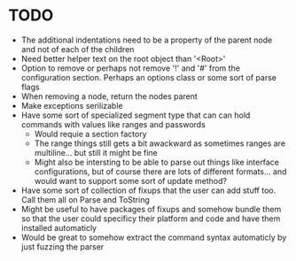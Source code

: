 # TODO
* The additional indentations need to be a property of the parent node and not of each of the children
* Need better helper text on the root object than '\<Root\>'
* Option to remove or perhaps not remove '!' and '#' from the configuration section. Perhaps an options class or some sort of parse flags
* When removing a node, return the nodes parent
* Make exceptions serilizable
* Have some sort of specialized segment type that can can hold commands with values like ranges and passwords
    * Would requie a section factory
    * The range things still gets a bit awackward as sometimes ranges are multiline... but still it might be fine
    * Might also be intersting to be able to parse out things like interface configurations, but of course there are lots of different formats... and would want to support some sort of update method?
* Have some sort of collection of fixups that the user can add stuff too. Call them all on Parse and ToString
* Might be useful to have packages of fixups and somehow bundle them so that the user could specificy their platform and code and have them installed automaticly
* Would be great to somehow extract the command syntax automaticly by just fuzzing the parser
